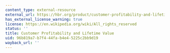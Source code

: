 ```yaml
---
content_type: external-resource
external_url: https://hbr.org/product/customer-profitability-and-lifetime-value/503019-PDF-ENG
has_external_license_warning: true
license: https://en.wikipedia.org/wiki/All_rights_reserved
status: ''
title: Customer Profitability and Lifetime Value
uid: 96b819a7-b7f4-44fa-b4e4-5225c2bb9d19
wayback_url: ''
---
```

